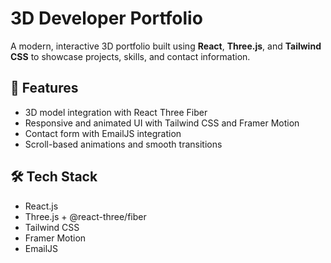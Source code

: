 # 3D Developer Portfolio

A modern, interactive 3D portfolio built using **React**, **Three.js**, and **Tailwind CSS** to showcase projects, skills, and contact information.

## 🚀 Features

- 3D model integration with React Three Fiber
- Responsive and animated UI with Tailwind CSS and Framer Motion
- Contact form with EmailJS integration
- Scroll-based animations and smooth transitions

## 🛠️ Tech Stack

- React.js
- Three.js + @react-three/fiber
- Tailwind CSS
- Framer Motion
- EmailJS
